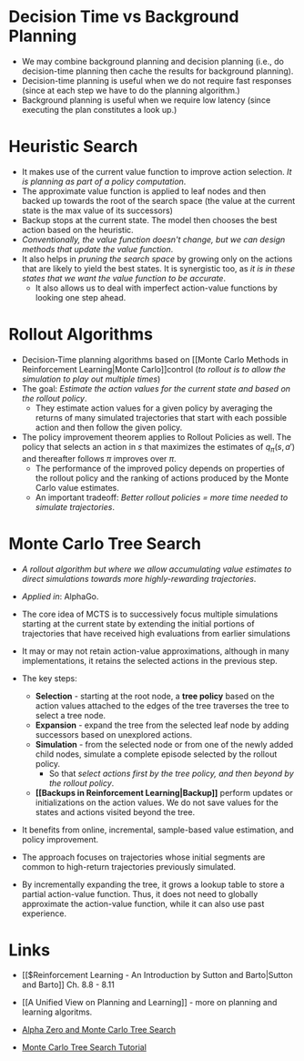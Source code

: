 # Decision Time vs Background Planning
* We may combine background planning and decision planning (i.e., do decision-time planning then cache the results for background planning).
* Decision-time planning is useful when we do not require fast responses (since at each step we have to do the planning algorithm.)
* Background planning is useful when we require low latency (since executing the plan constitutes a look up.)
#  Heuristic Search
* It makes use of the current value function to improve action selection. *It is planning as part of a policy computation*.
* The approximate value function is applied to leaf nodes and then backed up towards the root of the search space (the value at the current state is the max value of its successors)
* Backup stops at the current state. The model then chooses the best action based on the heuristic.
* *Conventionally, the value function doesn't change, but we can design methods that update the value function*.
* It also helps in *pruning the search space* by growing only on the actions that are likely to yield the best states. It is synergistic too, as *it is in these states that we want the value function to be accurate*.
	* It also allows us to deal with imperfect action-value functions by looking one step ahead.
# Rollout Algorithms
* Decision-Time planning algorithms  based on [[Monte Carlo Methods in Reinforcement Learning|Monte Carlo]]control (*to rollout is to allow the simulation to play out multiple times*)
* The goal: *Estimate the action values for the current state and based on the rollout policy*.  
	* They estimate action values for a given policy by averaging the returns of many simulated trajectories that start with each possible action and then follow the given policy.
* The policy improvement theorem applies to Rollout Policies as well. The policy that selects an action in $s$ that maximizes the estimates of $q_\pi(s,a')$ and thereafter follows $\pi$ improves over $\pi$. 
	* The performance of the improved policy depends on properties of the rollout policy and the ranking of actions produced by the Monte Carlo value estimates.
	* An important tradeoff: *Better rollout policies = more time needed to simulate trajectories*. 
# Monte Carlo Tree Search
* *A rollout algorithm but where we allow accumulating value estimates to direct simulations towards more highly-rewarding trajectories*.
* *Applied in*: AlphaGo.

* The core idea of MCTS is to successively focus multiple simulations starting at the current state by extending the initial portions of trajectories that have received high evaluations from earlier simulations
* It may or may not retain action-value approximations, although in many implementations, it retains the selected actions in the previous step.

* The key steps:
	* **Selection** - starting at the root node, a **tree policy** based on the action values attached to the edges of the tree traverses the tree to select a tree node.
	* **Expansion** - expand the tree from the selected leaf node by adding successors based on unexplored actions.
	* **Simulation** - from the selected node or from one of the newly added child nodes, simulate a complete episode selected by the rollout policy.
		* So that *select actions first by the tree policy, and then beyond by the rollout policy*.
	* **[[Backups in Reinforcement Learning|Backup]]** perform updates or initializations on the action values. We do not save values for the states and actions visited beyond the tree.

* It benefits from online, incremental, sample-based value estimation, and policy improvement.
* The approach focuses on trajectories whose initial segments are common to high-return trajectories previously simulated.
* By incrementally expanding the tree, it grows a lookup table to store a partial action-value function. Thus, it does not need to globally approximate the action-value function, while it can also use past experience.
# Links
* [[$Reinforcement Learning - An Introduction by Sutton and Barto|Sutton and Barto]] Ch. 8.8 - 8.11
* [[A Unified View on Planning and Learning]] - more on planning and learning algoritms.


* [Alpha Zero and Monte Carlo Tree Search](https://www.youtube.com/watch?v=62nq4Zsn8vc)
* [Monte Carlo Tree Search Tutorial](https://www.youtube.com/watch?v=Fbs4lnGLS8M)